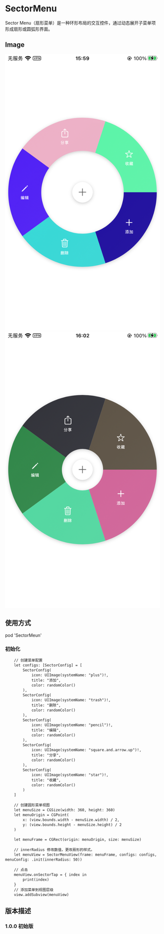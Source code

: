# SectorMenu
Sector Menu（扇形菜单）是一种‌环形布局的交互控件‌，通过动态展开子菜单项形成扇形或圆弧形界面。

## Image

![image](https://github.com/Clemmie-L/SectorMenu/blob/main/image/IMG_1.png)
![image](https://github.com/Clemmie-L/SectorMenu/blob/main/image/IMG_2.png)

## 使用方式

pod 'SectorMeun'

### 初始化

        // 创建菜单配置
        let configs: [SectorConfig] = [
            SectorConfig(
                icon: UIImage(systemName: "plus")!,
                title: "添加",
                color: randomColor()
            ),
            SectorConfig(
                icon: UIImage(systemName: "trash")!,
                title: "删除",
                color: randomColor()
            ),
            SectorConfig(
                icon: UIImage(systemName: "pencil")!,
                title: "编辑",
                color: randomColor()
            ),
            SectorConfig(
                icon: UIImage(systemName: "square.and.arrow.up")!,
                title: "分享",
                color: randomColor()
            ),
            SectorConfig(
                icon: UIImage(systemName: "star")!,
                title: "收藏",
                color: randomColor()
            )
        ]
        
        // 创建圆形菜单视图
        let menuSize = CGSize(width: 360, height: 360)
        let menuOrigin = CGPoint(
            x: (view.bounds.width - menuSize.width) / 2,
            y: (view.bounds.height - menuSize.height) / 2
        )
        
        let menuFrame = CGRect(origin: menuOrigin, size: menuSize)
        
        // innerRadius 修改数值，更改扇形的样式。
        let menuView = SectorMenuView(frame: menuFrame, configs: configs, menuConfig: .init(innerRadius: 50))
        
        // 点击
        menuView.onSectorTap = { index in
            print(index)
        }
        // 添加菜单到视图层级
        view.addSubview(menuView)

## 版本描述
### 1.0.0 初始版
